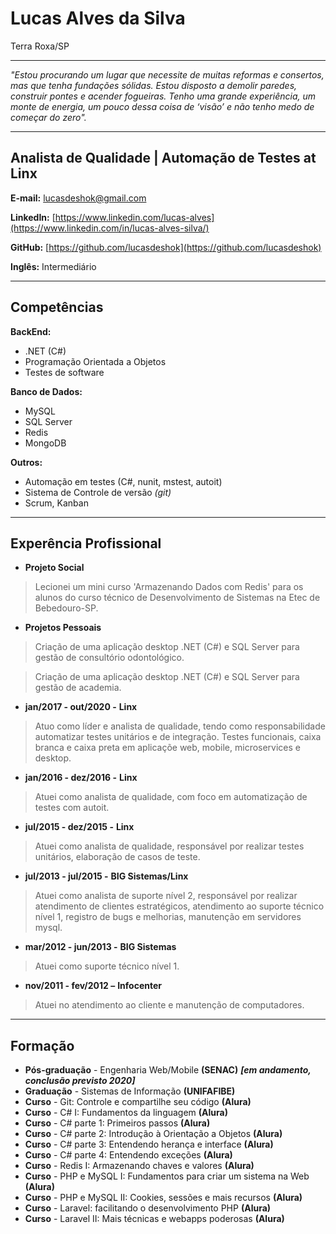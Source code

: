 # Lucas Alves da Silva
Terra Roxa/SP

---

_"Estou procurando um lugar que necessite de muitas reformas e consertos, mas que tenha fundações sólidas. Estou disposto a demolir paredes, construir pontes e acender fogueiras. Tenho uma grande experiência, um monte de energia, um pouco dessa coisa de ‘visão’ e não tenho medo de começar do zero"._

---

## Analista de Qualidade | Automação de Testes at Linx

**E-mail:** lucasdeshok@gmail.com

**LinkedIn:** [https://www.linkedin.com/lucas-alves](https://www.linkedin.com/in/lucas-alves-silva/)

**GitHub:** [https://github.com/lucasdeshok](https://github.com/lucasdeshok)

**Inglês:** Intermediário


---

## Competências

**BackEnd:**
* .NET (C#)
* Programação Orientada a Objetos
* Testes de software

**Banco de Dados:**
* MySQL
* SQL Server
* Redis
* MongoDB


**Outros:**
* Automação em testes (C#, nunit, mstest, autoit)
* Sistema de Controle de versão *(git)*
* Scrum, Kanban


---


## Experência Profissional

* **Projeto Social**
> Lecionei um mini curso 'Armazenando Dados com Redis' para os alunos do curso técnico de Desenvolvimento de Sistemas na Etec de Bebedouro-SP.

* **Projetos Pessoais**
> Criação de uma aplicação desktop .NET (C#) e SQL Server para gestão de consultório odontológico.

> Criação de uma aplicação desktop .NET (C#) e SQL Server para gestão de academia.



* **jan/2017 - out/2020 -** ****Linx****
> Atuo como líder e analista de qualidade, tendo como responsabilidade automatizar testes unitários e de integração.
> Testes funcionais, caixa branca e caixa preta em aplicaçõe web, mobile, microservices e desktop.



* **jan/2016 - dez/2016 -** ****Linx****
> Atuei como analista de qualidade, com foco em automatização de testes com autoit.



* **jul/2015 - dez/2015 -** ****Linx****
> Atuei como analista de qualidade, responsável por realizar testes unitários, elaboração de casos de teste.



* **jul/2013 - jul/2015 -** ****BIG Sistemas/Linx****
> Atuei como analista de suporte nível 2, responsável por realizar atendimento de clientes estratégicos, atendimento ao suporte técnico nível 1, registro de bugs e melhorias, manutenção em servidores mysql.



* **mar/2012 - jun/2013 -** ****BIG Sistemas****
> Atuei como suporte técnico nível 1.



* **nov/2011 - fev/2012 –** ****Infocenter****
> Atuei no atendimento ao cliente e manutenção de computadores.


---

## Formação

* **Pós-graduação** - Engenharia Web/Mobile **(SENAC)** ***[em andamento, conclusão previsto 2020]***
* **Graduação** - Sistemas de Informação **(UNIFAFIBE)**
* **Curso** - Git: Controle e compartilhe seu código **(Alura)**
* **Curso** - C# I: Fundamentos da linguagem **(Alura)**
* **Curso** - C# parte 1: Primeiros passos **(Alura)**
* **Curso** - C# parte 2: Introdução à Orientação a Objetos **(Alura)**
* **Curso** - C# parte 3: Entendendo herança e interface **(Alura)**
* **Curso** - C# parte 4: Entendendo exceções **(Alura)**
* **Curso** - Redis I: Armazenando chaves e valores **(Alura)**
* **Curso** - PHP e MySQL I: Fundamentos para criar um sistema na Web **(Alura)**
* **Curso** - PHP e MySQL II: Cookies, sessões e mais recursos **(Alura)**
* **Curso** - Laravel: facilitando o desenvolvimento PHP **(Alura)**
* **Curso** - Laravel II: Mais técnicas e webapps poderosas **(Alura)**
